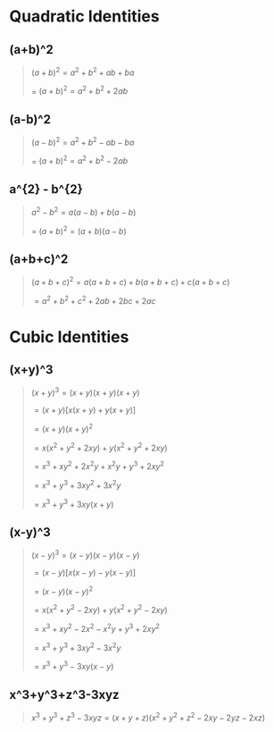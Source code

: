 # Quadratic Identities
## (a+b)^2
> $(a+b)^{2} = a^{2} + b^{2}+ ab + ba$
> 
> = $(a+b)^{2}= a^{2}+b^2+2ab$

## (a-b)^2
> $(a-b)^{2} = a^{2} + b^{2}- ab - ba$
> 
> = $(a+b)^{2}= a^{2} + b^{2} - 2ab$

## a^{2} - b^{2}
> $a^{2} - b^{2} = a(a -b) + b(a - b)$
> 
> = $(a+b)^{2}= (a+b)(a-b)$

## (a+b+c)^2
> $(a+b+c)^{2} = a(a + b + c) + b(a+b+c)+c(a+b+c)$
> 
> $= a^{2} + b^{2}+c^2+2ab+2bc+2ac$

# Cubic Identities
## (x+y)^3
> $(x+y)^{3}=(x+y)(x+y)(x+y)$
> 
> $= (x+y)[x(x+y) + y(x+y)]$
> 
> $= (x+y)(x+y)^2$
> 
> $=x(x^2+y^2+2xy)+y(x^2+y^2+2xy)$
> 
> $= x^3+xy^2+2x^2y+x^2y+y^3+2xy^2$
> 
> $=x^3+y^3+3xy^2+3x^2y$
> 
> $= x^3+y^3+3xy(x+y)$

## (x-y)^3
> $(x-y)^{3}=(x-y)(x-y)(x-y)$
> 
> $= (x-y)[x(x-y) - y(x-y)]$
> 
> $= (x-y)(x-y)^2$
> 
> $=x(x^2+y^2-2xy)+y(x^2+y^2-2xy)$
> 
> $= x^3+xy^2-2x^2-x^2y+y^3+2xy^2$
> 
> $=x^3+y^3+3xy^2-3x^2y$
> 
> $= x^3+y^3-3xy(x-y)$

## x^3+y^3+z^3-3xyz
> $x^3+y^3+z^3-3xyz=(x+y+z)(x^2+y^2+z^2-2xy-2yz-2xz)$